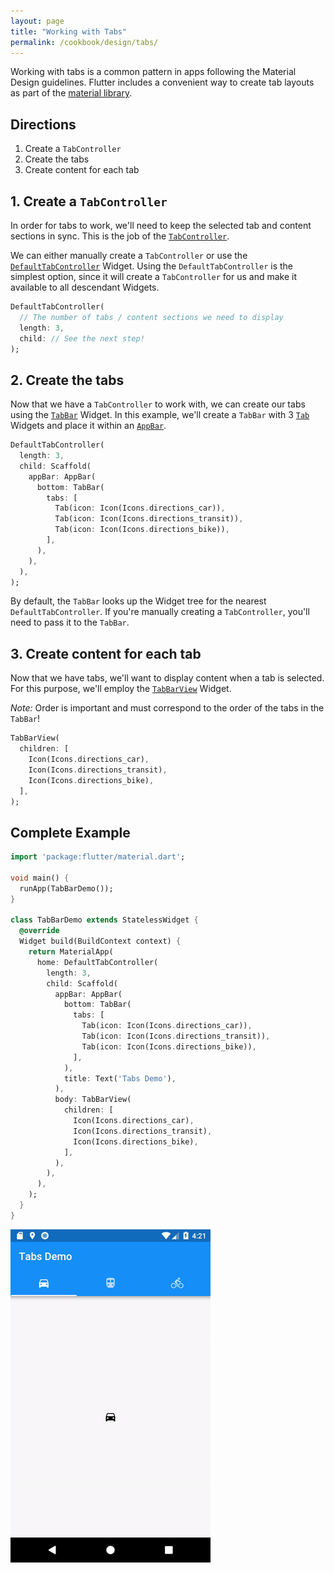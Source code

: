 ```yaml
---
layout: page
title: "Working with Tabs"
permalink: /cookbook/design/tabs/
---
```


Working with tabs is a common pattern in apps following the Material Design 
guidelines. Flutter includes a convenient way to create tab layouts as part of 
the [material library](https://docs.flutter.io/flutter/material/material-library.html).

## Directions

  1. Create a `TabController`
  2. Create the tabs
  3. Create content for each tab

## 1. Create a `TabController`

In order for tabs to work, we'll need to keep the selected tab and content 
sections in sync. This is the job of the [`TabController`](https://docs.flutter.io/flutter/material/TabController-class.html).

We can either manually create a `TabController` or use the 
[`DefaultTabController`](https://docs.flutter.io/flutter/material/DefaultTabController-class.html)
Widget. Using the `DefaultTabController` is the simplest option, since it will 
create a `TabController` for us and make it available to all descendant Widgets.

<!-- skip -->
```dart
DefaultTabController(
  // The number of tabs / content sections we need to display
  length: 3,
  child: // See the next step! 
);
```

## 2. Create the tabs

Now that we have a `TabController` to work with, we can create our tabs using
the [`TabBar`](https://docs.flutter.io/flutter/material/TabController-class.html)
Widget. In this example, we'll create a `TabBar` with 3 [`Tab`](https://docs.flutter.io/flutter/material/Tab-class.html) 
Widgets and place it within an [`AppBar`](https://docs.flutter.io/flutter/material/AppBar-class.html).

<!-- skip -->
```dart
DefaultTabController(
  length: 3,
  child: Scaffold(
    appBar: AppBar(
      bottom: TabBar(
        tabs: [
          Tab(icon: Icon(Icons.directions_car)),
          Tab(icon: Icon(Icons.directions_transit)),
          Tab(icon: Icon(Icons.directions_bike)),
        ],
      ),
    ),
  ),
);
```

By default, the `TabBar` looks up the Widget tree for the nearest 
`DefaultTabController`. If you're manually creating a `TabController`, you'll
need to pass it to the `TabBar`.

## 3. Create content for each tab

Now that we have tabs, we'll want to display content when a tab is selected.
For this purpose, we'll employ the [`TabBarView`](https://docs.flutter.io/flutter/material/TabBarView-class.html)
Widget.

*Note:* Order is important and must correspond to the order of the tabs in the 
`TabBar`!

<!-- skip -->
```dart
TabBarView(
  children: [
    Icon(Icons.directions_car),
    Icon(Icons.directions_transit),
    Icon(Icons.directions_bike),
  ],
);
```

## Complete Example

```dart
import 'package:flutter/material.dart';

void main() {
  runApp(TabBarDemo());
}

class TabBarDemo extends StatelessWidget {
  @override
  Widget build(BuildContext context) {
    return MaterialApp(
      home: DefaultTabController(
        length: 3,
        child: Scaffold(
          appBar: AppBar(
            bottom: TabBar(
              tabs: [
                Tab(icon: Icon(Icons.directions_car)),
                Tab(icon: Icon(Icons.directions_transit)),
                Tab(icon: Icon(Icons.directions_bike)),
              ],
            ),
            title: Text('Tabs Demo'),
          ),
          body: TabBarView(
            children: [
              Icon(Icons.directions_car),
              Icon(Icons.directions_transit),
              Icon(Icons.directions_bike),
            ],
          ),
        ),
      ),
    );
  }
}
```

![Tabs Demo](/images/cookbook/tabs.gif)
